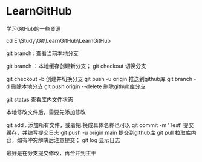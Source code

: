 # LearnGitHub
学习GitHub的一些资源

cd E:\Study\Git\LearnGitHub\LearnGitHub

git branch : 查看当前本地分支

git branch <branch-name> ：本地缓存创建新分支；
git checkout <branch-name> 切换分支

git checkout -b <branch-name> 创建并切换分支
git push -u origin <branch-name> 推送到github库
git branch -d <branch-name> 删除本地分支
git push origin --delete <branch-name> 删除github库分支

 git status 查看库内文件状态

本地修改文件后，需要先添加修改

git add . 添加所有文件，或者把.换成具体名称也可以
git commit -m 'Test' 提交缓存，并编写提交日志
git push -u origin main 提交到github库
git pull 拉取库内容，如有冲突解决后注意提交；
git log 显示日志

最好是在分支提交修改，再合并到主干
